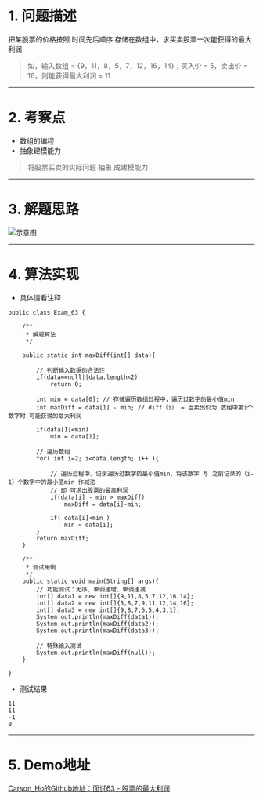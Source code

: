 # 1. 问题描述
把某股票的价格按照 时间先后顺序 存储在数组中，求买卖股票一次能获得的最大利润
>如，输入数组 = {9，11，8，5，7，12，16，14}；买入价 = 5，卖出价 = 16，则能获得最大利润 = 11

***
# 2. 考察点
- 数组的编程
- 抽象建模能力
>将股票买卖的实际问题 抽象 成建模能力 

***
# 3. 解题思路
![示意图](http://upload-images.jianshu.io/upload_images/944365-5a7c3bc27f83814e.png?imageMogr2/auto-orient/strip%7CimageView2/2/w/1240)



***
# 4. 算法实现
- 具体请看注释

```
public class Exam_63 {

    /**
     * 解题算法
     */

    public static int maxDiff(int[] data){

        // 判断输入数据的合法性
        if(data==null||data.length<2)
            return 0;

        int min = data[0]; // 存储遍历数组过程中，遍历过数字的最小值min
        int maxDiff = data[1] - min; // diff（i） = 当卖出价为 数组中第i个数字时 可能获得的最大利润

        if(data[1]<min)
            min = data[1];

        // 遍历数组
        for( int i=2; i<data.length; i++ ){

            // 遍历过程中，记录遍历过数字的最小值min、将该数字 与 之前记录的（i-1）个数字中的最小值min 作减法
            // 即 可求出股票的最高利润
            if(data[i] - min > maxDiff)
                maxDiff = data[i]-min;

            if( data[i]<min )
                min = data[i];
        }
        return maxDiff;
    }

    /**
     * 测试用例
     */
    public static void main(String[] args){
        // 功能测试：无序、单调递增、单调递减
        int[] data1 = new int[]{9,11,8,5,7,12,16,14};
        int[] data2 = new int[]{5,8,7,9,11,12,14,16};
        int[] data3 = new int[]{9,8,7,6,5,4,3,1};
        System.out.println(maxDiff(data1));
        System.out.println(maxDiff(data2));
        System.out.println(maxDiff(data3));

        // 特殊输入测试
        System.out.println(maxDiff(null));
    }

}
```

- 测试结果

```
11
11
-1
0
```

***
# 5. Demo地址
[Carson_Ho的Github地址：面试63 - 股票的最大利润](https://github.com/Carson-Ho/AlgorithmLearning)